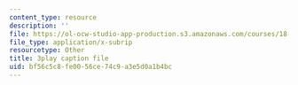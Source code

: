 ```yaml
---
content_type: resource
description: ''
file: https://ol-ocw-studio-app-production.s3.amazonaws.com/courses/18-01sc-single-variable-calculus-fall-2010/bf56c5c8fe0056ce74c9a3e5d0a1b4bc_BSAA0akmPEU.srt
file_type: application/x-subrip
resourcetype: Other
title: 3play caption file
uid: bf56c5c8-fe00-56ce-74c9-a3e5d0a1b4bc
---
```

